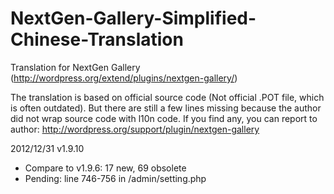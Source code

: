 NextGen-Gallery-Simplified-Chinese-Translation
==============================================

Translation for NextGen Gallery (http://wordpress.org/extend/plugins/nextgen-gallery/)

The translation is based on official source code (Not official .POT file, which is often outdated).
But there are still a few lines missing because the author did not wrap source code with l10n code.
If you find any, you can report to author: http://wordpress.org/support/plugin/nextgen-gallery

2012/12/31
v1.9.10
- Compare to v1.9.6: 17 new, 69 obsolete 
- Pending: line 746-756 in /admin/setting.php 

